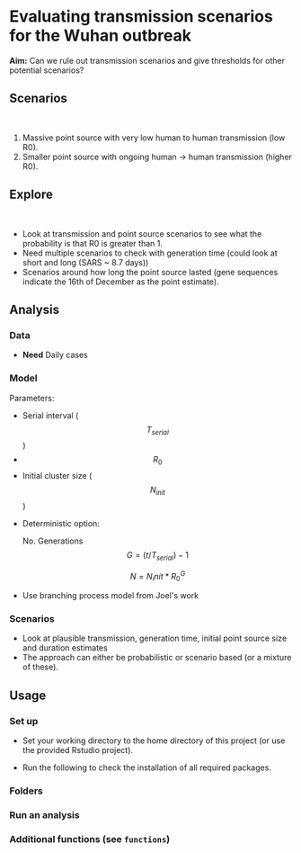 # Evaluating transmission scenarios for the Wuhan outbreak

**Aim:** Can we rule out transmission scenarios and give thresholds for other potential scenarios?

## Scenarios
​
1. Massive point source with very low human to human transmission (low R0).
2. Smaller point source with ongoing human -> human transmission (higher R0).
​
## Explore
​
* Look at transmission and point source scenarios to see what the probability is that R0 is greater than 1.
* Need multiple scenarios to check with generation time (could look at short and long (SARS ~ 8.7 days))
* Scenarios around how long the point source lasted (gene sequences indicate the 16th of December as the point estimate).

## Analysis

### Data

* **Need** Daily cases

### Model

Parameters:
- Serial interval ($$T_{serial}$$)
- $$R_{0}$$ 
- Initial cluster size ($$N_{init}$$)

* Deterministic option: 

  No. Generations $$G = (t/T_{serial})  - 1$$

  $$N = N_init * R_{0} ^ G$$

* Use branching process model from Joel's work

### Scenarios

* Look at plausible transmission, generation time, initial point source size and duration estimates
* The approach can either be probabilistic or scenario based (or a mixture of these).


## Usage

### Set up

* Set your working directory to the home directory of this project (or use the provided Rstudio project).

* Run the following to check the installation of all required packages.

### Folders

### Run an analysis


### Additional functions (see `functions`)
